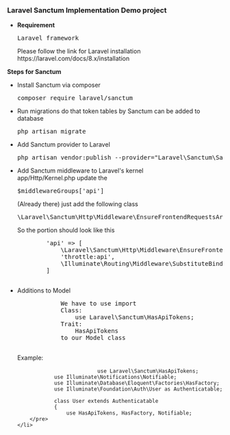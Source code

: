 <h3>Laravel Sanctum Implementation Demo project</h3>

<ul>
    <li>
        <strong>Requirement</strong>
        <pre>Laravel framework</pre>
        Please follow the link for Laravel installation
        https://laravel.com/docs/8.x/installation
    </li>
</ul>

<strong>Steps for Sanctum</strong>
<ul>
    <li>
        Install Sanctum via composer
        <pre>composer require laravel/sanctum</pre>
    </li>
    <li>
        Run migrations do that token tables by Sanctum can be added to database
        <pre>php artisan migrate</pre>
    </li>
    <li>
        Add Sanctum provider to Laravel
        <pre>php artisan vendor:publish --provider="Laravel\Sanctum\SanctumServiceProvider"</pre>
    </li>
    <li>
        Add Sanctum middleware to Laravel's kernel<br />
        app/Http/Kernel.php update the
        <pre>$middlewareGroups['api']</pre> (Already there) just add the following class
        <pre>\Laravel\Sanctum\Http\Middleware\EnsureFrontendRequestsAreStateful::class</pre>
        So the portion should look like this
        <pre>
        'api' => [
            \Laravel\Sanctum\Http\Middleware\EnsureFrontendRequestsAreStateful::class,
            'throttle:api',
            \Illuminate\Routing\Middleware\SubstituteBindings::class,
        ]
        </pre>
    </li>
    <li>
        Additions to Model
        <pre>
            We have to use import
            Class:
                use Laravel\Sanctum\HasApiTokens;
            Trait:
                HasApiTokens
            to our Model class
        </pre>
        Example:
        <pre>
            <?php
                namespace App\Models;

                use Laravel\Sanctum\HasApiTokens;
                use Illuminate\Notifications\Notifiable;
                use Illuminate\Database\Eloquent\Factories\HasFactory;
                use Illuminate\Foundation\Auth\User as Authenticatable;

                class User extends Authenticatable
                {
                    use HasApiTokens, HasFactory, Notifiable;
        </pre>
    </li>
</ul>